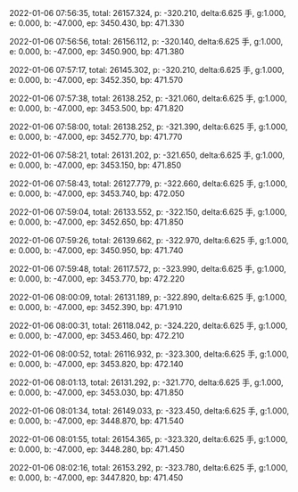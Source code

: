 2022-01-06 07:56:35, total: 26157.324, p: -320.210, delta:6.625 手, g:1.000, e: 0.000, b: -47.000, ep: 3450.430, bp: 471.330

2022-01-06 07:56:56, total: 26156.112, p: -320.140, delta:6.625 手, g:1.000, e: 0.000, b: -47.000, ep: 3450.900, bp: 471.380

2022-01-06 07:57:17, total: 26145.302, p: -320.210, delta:6.625 手, g:1.000, e: 0.000, b: -47.000, ep: 3452.350, bp: 471.570

2022-01-06 07:57:38, total: 26138.252, p: -321.060, delta:6.625 手, g:1.000, e: 0.000, b: -47.000, ep: 3453.500, bp: 471.820

2022-01-06 07:58:00, total: 26138.252, p: -321.390, delta:6.625 手, g:1.000, e: 0.000, b: -47.000, ep: 3452.770, bp: 471.770

2022-01-06 07:58:21, total: 26131.202, p: -321.650, delta:6.625 手, g:1.000, e: 0.000, b: -47.000, ep: 3453.150, bp: 471.850

2022-01-06 07:58:43, total: 26127.779, p: -322.660, delta:6.625 手, g:1.000, e: 0.000, b: -47.000, ep: 3453.740, bp: 472.050

2022-01-06 07:59:04, total: 26133.552, p: -322.150, delta:6.625 手, g:1.000, e: 0.000, b: -47.000, ep: 3452.650, bp: 471.850

2022-01-06 07:59:26, total: 26139.662, p: -322.970, delta:6.625 手, g:1.000, e: 0.000, b: -47.000, ep: 3450.950, bp: 471.740

2022-01-06 07:59:48, total: 26117.572, p: -323.990, delta:6.625 手, g:1.000, e: 0.000, b: -47.000, ep: 3453.770, bp: 472.220

2022-01-06 08:00:09, total: 26131.189, p: -322.890, delta:6.625 手, g:1.000, e: 0.000, b: -47.000, ep: 3452.390, bp: 471.910

2022-01-06 08:00:31, total: 26118.042, p: -324.220, delta:6.625 手, g:1.000, e: 0.000, b: -47.000, ep: 3453.460, bp: 472.210

2022-01-06 08:00:52, total: 26116.932, p: -323.300, delta:6.625 手, g:1.000, e: 0.000, b: -47.000, ep: 3453.820, bp: 472.140

2022-01-06 08:01:13, total: 26131.292, p: -321.770, delta:6.625 手, g:1.000, e: 0.000, b: -47.000, ep: 3453.030, bp: 471.850

2022-01-06 08:01:34, total: 26149.033, p: -323.450, delta:6.625 手, g:1.000, e: 0.000, b: -47.000, ep: 3448.870, bp: 471.540

2022-01-06 08:01:55, total: 26154.365, p: -323.320, delta:6.625 手, g:1.000, e: 0.000, b: -47.000, ep: 3448.280, bp: 471.450

2022-01-06 08:02:16, total: 26153.292, p: -323.780, delta:6.625 手, g:1.000, e: 0.000, b: -47.000, ep: 3447.820, bp: 471.450